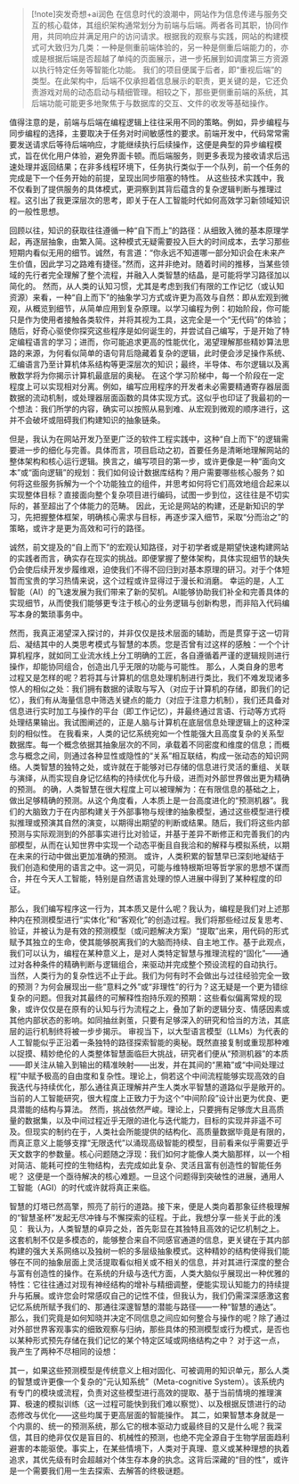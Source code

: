>[!note]突发奇想+ai润色
在信息时代的浪潮中，网站作为信息传递与服务交互的核心载体，其组织架构通常划分为前端与后端。两者各司其职，协同作用，共同响应并满足用户的访问请求。根据我的观察与实践，网站的构建模式可大致归为几类：一种是侧重前端体验的，另一种是侧重后端能力的，亦或是根据后端是否超越了单纯的页面展示，进一步拓展到如调度第三方资源以执行特定任务等智能化功能。
我们的项目便属于后者，即“重视后端”的类型。在此架构中，后端不仅承担着信息展示的职责，更关键的是，它还负责游戏对局的动态启动与精细管理。相较之下，那些更侧重前端的系统，其后端功能可能更多地聚焦于与数据库的交互、文件的收发等基础操作。

值得注意的是，前端与后端在编程逻辑上往往采用不同的策略。例如，异步编程与同步编程的选择，主要取决于任务对时间敏感性的要求。前端开发中，代码常常需要发送请求后等待后端响应，才能继续执行后续操作，这便是典型的异步编程模式，旨在优化用户体验，避免界面卡顿。而后端服务，则更多表现为接收请求后迅速处理并返回结果；在非多线程环境下，任务执行类似于一个队列，前一个任务的完成是下一个任务开始的前提，呈现出同步阻塞的特性。
从这些技术实践中，我不仅看到了提供服务的具体模式，更洞察到其背后蕴含的复杂逻辑判断与推理过程。这引出了我更深层次的思考，即关于在人工智能时代如何高效学习新领域知识的一般性思想。

回顾以往，知识的获取往往遵循一种“自下而上”的路径：从细致入微的基本原理学起，再逐层抽象，由繁入简。这种模式无疑需要投入巨大的时间成本，去学习那些短期内看似无用的细节。诚然，有言道：“你永远不知道哪一部分知识会在未来产生价值，因此学习之路难有捷径。”然而，这并非绝对。随着时间的推移，当某些领域的先行者完全理解了整个流程，并融入人类智慧的结晶，是可能将学习路径加以简化的。
然而，从人类的认知习惯，尤其是考虑到我们有限的工作记忆（或认知资源）来看，一种“自上而下”的抽象学习方式或许更为高效与自然：即从宏观到微观，从概览到细节，从简单应用到复杂原理。以学习编程为例：初始阶段，你可能只是作为使用者接触各类软件，并将其视为工具，这完全是一个“无代码”的体验；随后，好奇心驱使你探究这些程序是如何诞生的，并尝试自己编写，于是开始了特定编程语言的学习；进而，你可能追求更高的性能优化，渴望理解那些精妙算法思路的来源，为何看似简单的语句背后隐藏着复杂的逻辑，此时便会涉足操作系统、汇编语言乃至计算机体系结构等更深层次的知识；最终，半导体、布尔逻辑以及离散数学将为你揭示计算机最底层的奥秘。
在这个学习阶梯中，每一个阶段在一定程度上可以实现相对分离。例如，编写应用程序的开发者未必需要精通寄存器层面数据的流动机制，或处理器层面函数的具体实现方式。这似乎也印证了我最初的一个想法：我们所学的内容，确实可以按照从易到难、从宏观到微观的顺序进行，这并不会破坏或阻碍我们构建知识的抽象链条。

但是，我认为在网站开发乃至更广泛的软件工程实践中，这种“自上而下”的逻辑需要进一步的细化与完善。具体而言，项目启动之初，首要任务是清晰地理解网站的整体架构和核心运行逻辑。换言之，编写项目的第一步，或许更像是一种“面向文本”或“面向逻辑”的规划：我们如何设计数据库结构？用户需要哪些核心服务？如何将这些服务拆解为一个个功能独立的组件，并思考如何将它们高效地组合起来以实现整体目标？直接面向整个复杂项目进行编码，试图一步到位，这往往是不切实际的，甚至超出了个体能力的范畴。
因此，无论是网站的构建，还是新知识的学习，先把握整体框架，明确核心需求与目标，再逐步深入细节，采取“分而治之”的策略，或许才是更为高效和可行的路径。

诚然，前文提及的“自上而下”的宏观认知路径，对于初学者或是期望快速构建网站的实践者而言，确实存在现实的挑战。即便掌握了整体架构，具体实现细节的缺失仍会使后续开发步履维艰，迫使我们不得不回归到对基本原理的研习。对于个体短暂而宝贵的学习热情来说，这个过程或许显得过于漫长和消磨。
幸运的是，人工智能（AI）的飞速发展为我们带来了新的契机。AI能够协助我们补全和完善具体的实现细节，从而使我们能够更专注于核心的业务逻辑与创新构思，而非陷入代码编写本身的繁琐事务中。

然而，我真正渴望深入探讨的，并非仅仅是技术层面的辅助，而是贯穿于这一切背后、凝结其中的人类思考模式与智慧的本质。您是否曾有过这样的感触：一个个计算机程序，就如同工业流水线上分工明确的工匠，各自遵循着严谨的逻辑规则进行操作，却能协同组合，创造出几乎无限的功能与可能性。
那么，人类自身的思考过程又是怎样的呢？若将其与计算机的信息处理机制进行类比，我们不难发现诸多惊人的相似之处：我们拥有数据的读取与写入（对应于计算机的存储，即我们的记忆），我们有从海量信息中筛选关键点的能力（对应于注意力机制），我们还具备对信息进行实时加工与操作的平台（即工作记忆），并最终通过言语、行动等方式将处理结果输出。我试图阐述的，正是人脑与计算机在底层信息处理逻辑上的这种深刻的相似性。
在我看来，人类的记忆系统宛如一个性能强大且高度复杂的关系型数据库。每一个概念依据其抽象层次的不同，承载着不同密度和维度的信息；而概念与概念之间，则通过各种显性或隐性的“关系”相互联结，构成一张动态的知识网络。人类智慧的独特之处，或许就在于能够对已存储的信息进行灵活的重组、关联与演绎，从而实现自身记忆结构的持续优化与升级，进而对外部世界做出更为精确的预测。
的确，人类智慧在很大程度上可以被理解为：在有限信息的基础之上，做出足够精确的预测。从这个角度看，人本质上是一台高度进化的“预测机器”。我们的大脑致力于在内部构建关于外部事物与规律的抽象模型，通过这些模型进行模拟推理或预演其自然的演变，以期得出期望的判断或结果。随后，我们将这些内部预测与实际观测到的外部事实进行比对验证，并基于差异不断修正和完善我们的内部模型，从而在认知世界中实现一个动态平衡且自我洽和的解释与模拟系统，以期在未来的行动中做出更加准确的预测。
或许，人类积累的智慧早已深刻地凝结于我们创造和使用的语言之中。这一洞见，可能与维特根斯坦等哲学家的思想不谋而合，并在今天人工智能，特别是自然语言处理的惊人进展中得到了某种程度的印证。

那么，我们编写程序这一行为，其本质又是什么呢？我认为，编程是我们对上述那种内在预测模型进行“实体化”和“客观化”的创造过程。我们将那些经过反复思考、验证，并被认为是有效的预测模型（或问题解决方案）“提取”出来，用代码的形式赋予其独立的生命，使其能够脱离我们的大脑而持续、自主地工作。基于此观点，我们可以认为，编程在某种意义上，是对人类特定智慧与推理流程的“固化”——通过对各种条件的精确判断与逻辑组合，来驱动并完成整个预设流程的自动执行。
当然，人类行为的复杂性远不止于此。我们为何有时不会做出与过往经验完全一致的预测？为何会展现出一些“意料之外”或“非理性”的行为？这无疑是一个更为错综复杂的问题。但我对其最终的可解释性抱持乐观的预期：这些看似偏离常规的现象，或许仅仅是在原有的认知与行为流程之上，叠加了新的逻辑分支、情感因素或其他内部状态的影响。如同抽丝剥茧，只要有足够深入的研究和恰当的方法，其底层的运行机制终将被一步步揭示。
审视当下，以大型语言模型（LLMs）为代表的人工智能似乎正沿着一条独特的路径探索智能的奥秘。既然直接复制或重现那种难以捉摸、精妙绝伦的人类整体智慧面临巨大挑战，研究者们便从“预测机器”的本质——即关注从输入到输出的精准映射——出发，并在其间的“黑箱”或“中间处理过程”中赋予极高的自由度和复杂性。理论上，倘若这个中间流程能够实现高效的自我迭代与持续优化，那么通往真正理解并产生人类水平智慧的道路似乎是敞开的。当前的人工智能研究，很大程度上正致力于为这个“中间阶段”设计出更为优良、更具潜能的结构与算法。
然而，挑战依然严峻。理论上，只要拥有足够庞大且高质量的数据集，以及中间过程近乎无限的进化与迭代能力，目标的实现并非遥不可及。但现实的制约在于，人类社会所能提供的结构化、高质量数据毕竟是有限的，而真正意义上能够支撑“无限迭代”以涌现高级智能的模型，目前看来似乎需要近乎天文数字的参数量。核心问题随之浮现：我们如何才能像人类大脑那样，以一个相对简洁、能耗可控的生物结构，去完成如此复杂、灵活且富有创造性的智能任务呢？
这便是一个亟待解决的核心难题。一旦这个问题得到突破性的进展，通用人工智能（AGI）的时代或许就将真正来临。

智慧的灯塔已然高擎，照亮了前行的道路。接下来，便是人类向着那象征终极理解的“智慧圣杯”发起无尽冲锋与不懈探索的征程。于此，我想分享一些关于此的浅见：
我认为，人类智慧的卓异之处，首先彰显在其独特且高效的记忆机制之上。这套机制不仅是多模态的，能够整合来自不同感官通道的信息，更关键在于其内部构建的强大关系网络以及独树一帜的多层级抽象模式。这种精妙的结构使得我们能够在不同的抽象层面上灵活提取看似相关或不相关的信息，并对其进行深度的整合与富有创造性的操作。在系统的升级与迭代方面，人类大脑似乎展现出一种优雅的特性：它往往通过对现有神经结构的增补与精细调整，便能实现认知能力的持续提升与拓展。或许您会时常感叹自己的记性不佳，但我认为，我们仍需深深感激这套记忆系统所赋予我们的、那通往深邃智慧的潜能与路径——一种“智慧的通达”。
那么，我们究竟是如何知晓并决定不同信息之间应如何整合与操作的呢？除了通过对外部世界客观事实的细致观察与归纳，那些具体的预测模型或行为模式，是否也以某种形式预先存储在我们记忆的某个特定区域或网络结构之中？
对于这一点，我产生了两种不尽相同的设想：

其一，如果这些预测模型是传统意义上相对固化、可被调用的知识单元，那么人类的智慧或许更像一个复杂的“元认知系统”（Meta-cognitive System）。该系统内有专门的模块或流程，负责对这些模型进行高效的提取、基于当前情境的推理演算、极速的模拟训练（这一过程可能快到我们难以察觉）、以及根据反馈进行的动态修改与优化——这些均属于更高层面的智能操作。
其二，如果智慧本身就是一个内禀的、统一的预测系统，那么它的根本驱动力或最终目的又是什么呢？我深信，其目的绝非仅仅是盲目的、机械性的预测，也绝不完全源自于生物学层面趋利避害的本能驱使。事实上，在某些情境下，人类对于真理、意义或某种理想的执着追求，其优先级有时会超越对个体生存本身的执念。这背后深藏的“目的性”，或许是一个需要我们用一生去探索、去解答的终极谜题。
